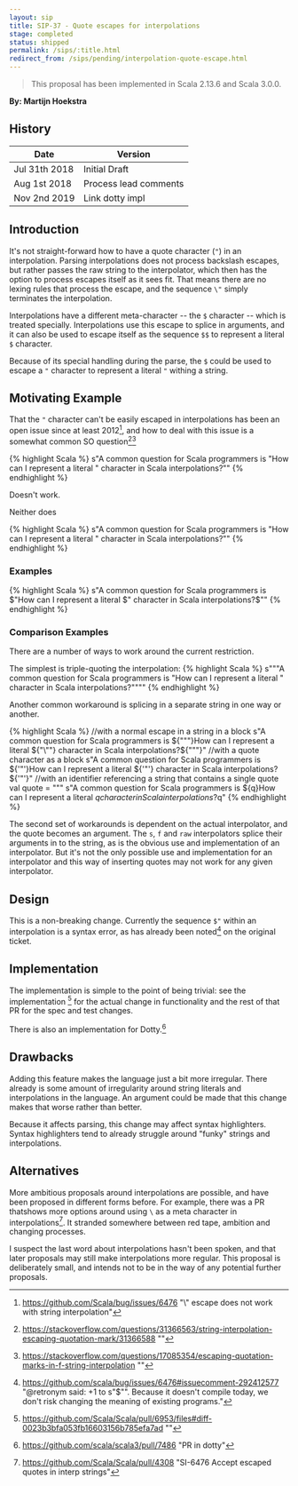 ```yaml
---
layout: sip
title: SIP-37 - Quote escapes for interpolations
stage: completed
status: shipped
permalink: /sips/:title.html
redirect_from: /sips/pending/interpolation-quote-escape.html
---
```


> This proposal has been implemented in Scala 2.13.6 and Scala 3.0.0.

**By: Martijn Hoekstra**

## History

| Date          | Version               |
|---------------|-----------------------|
| Jul 31th 2018 | Initial Draft         |
| Aug 1st 2018  | Process lead comments |
| Nov 2nd 2019  | Link dotty impl       |

## Introduction

It's not straight-forward how to have a quote character (`"`) in an
interpolation. Parsing interpolations does not process backslash escapes, but
rather passes the raw string to the interpolator, which then has the option to
process escapes itself as it sees fit. That means there are no lexing rules that
process the escape, and the sequence `\"` simply terminates the interpolation.

Interpolations have a different meta-character -- the `$` character -- which is
treated specially. Interpolations use this escape to splice in arguments, and it
can also be used to escape itself as the sequence `$$` to represent a literal
`$` character.

Because of its special handling during the parse, the `$` could be used to
escape a `"` character to represent a literal `"` withing a string.

## Motivating Example

That the `"` character can't be easily escaped in interpolations has been an
open issue since at least 2012[^1], and how to deal with this issue is a
somewhat common SO question[^2][^3]

{% highlight Scala %}
s"A common question for Scala programmers is "How can I represent a literal " character in Scala interpolations?""
{% endhighlight %}

Doesn't work.

Neither does

{% highlight Scala %}
s"A common question for Scala programmers is \"How can I represent a literal \" character in Scala interpolations?\""
{% endhighlight %}

### Examples

{% highlight Scala %}
s"A common question for Scala programmers is $"How can I represent a literal $" character in Scala interpolations?$""
{% endhighlight %}

### Comparison Examples

There are a number of ways to work around the current restriction.

The simplest is triple-quoting the interpolation:
{% highlight Scala %}
s"""A common question for Scala programmers is "How can I represent a literal " character in Scala interpolations?""""
{% endhighlight %}

Another common workaround is splicing in a separate string in one way or another.

{% highlight Scala %}
//with a normal escape in a string in a block
s"A common question for Scala programmers is ${"\""}How can I represent a literal ${"\""} character in Scala interpolations?${"\""}"
//with a quote character as a block
s"A common question for Scala programmers is ${'"'}How can I represent a literal ${'"'} character in Scala interpolations?${'"'}"
//with an identifier referencing a string that contains a single quote
val quote = "\""
s"A common question for Scala programmers is ${q}How can I represent a literal $q character in Scala interpolations?$q"
{% endhighlight %}

The second set of workarounds is dependent on the actual interpolator, and the
quote becomes an argument. The `s`, `f` and `raw` interpolators splice their
arguments in to the string, as is the obvious use and implementation of an
interpolator. But it's not the only possible use and implementation for an
interpolator and this way of inserting quotes may not work for any given
interpolator.

## Design

This is a non-breaking change. Currently the sequence `$"` within an
interpolation is a syntax error, as has already been noted[^4]
on the original ticket.

## Implementation

The implementation is simple to the point of being trivial: see
the implementation [^5] for the actual change in functionality and the rest of
that PR for the spec and test changes.

There is also an implementation for Dotty.[^7]

## Drawbacks

Adding this feature makes the language just a bit more irregular. There already
is some amount of irregularity around string literals and interpolations in
the language. An argument could be made that this change makes that worse rather
than better.

Because it affects parsing, this change may affect syntax highlighters. Syntax
highlighters tend to already struggle around "funky" strings and interpolations.

## Alternatives

More ambitious proposals around interpolations are possible, and have been
proposed in different forms before. For example, there was a PR thatshows more options
around using `\` as a meta character in interpolations[^6]. It stranded somewhere
between red tape, ambition and changing processes.

I suspect the last word about interpolations hasn't been spoken, and that later
proposals may still make interpolations more regular. This proposal is
deliberately small, and intends not to be in the way of any potential further
proposals.

[^1]: https://github.com/Scala/bug/issues/6476 "\\\" escape does not work with string interpolation"
[^2]: https://stackoverflow.com/questions/31366563/string-interpolation-escaping-quotation-mark/31366588 ""
[^3]: https://stackoverflow.com/questions/17085354/escaping-quotation-marks-in-f-string-interpolation ""
[^4]: https://github.com/scala/bug/issues/6476#issuecomment-292412577 "@retronym said: +1 to s"$"". Because it doesn't compile today, we don't risk changing the meaning of existing programs."
[^5]: https://github.com/Scala/Scala/pull/6953/files#diff-0023b3bfa053fb16603156b785efa7ad ""
[^6]: https://github.com/Scala/Scala/pull/4308 "SI-6476 Accept escaped quotes in interp strings"
[^7]: https://github.com/scala/scala3/pull/7486 "PR in dotty"
